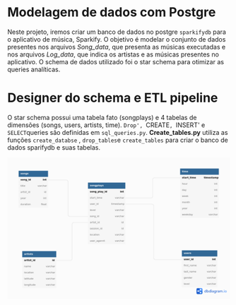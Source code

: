 # Modelagem de dados com Postgre

Neste projeto, iremos criar um banco de dados no postgre `sparkifydb` para o aplicativo de música, Sparkify. O objetivo é modelar o conjunto de dados presentes nos arquivos *Song_data*, que presenta as músicas executadas e nos arquivos *Log_data*, que indica os artistas e as músicas presentes no aplicativo. O schema de dados utilizado foi o star schema para otimizar as queries analíticas. 

# Designer do schema e ETL pipeline 

O star schema possui uma tabela fato (songplays)  e 4 tabelas de dimensões (songs, users, artists, time). `Drop', `CREATE`, `INSERT' e `SELECT`queries são definidas em `sql_queries.py`. **Create_tables.py** utiliza as funções `create_databse` , `drop_tables`e  `create_tables` para criar o banco de dados sparifydb e suas tabelas. 

![](diagrama/sparkifydb.png)



